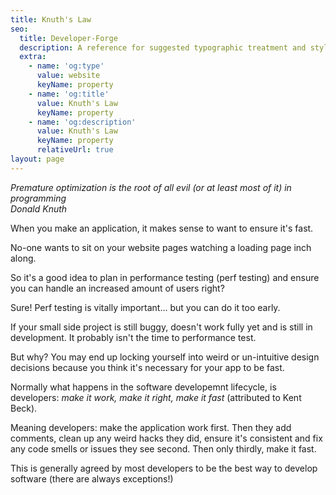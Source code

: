 ```yaml
---
title: Knuth's Law
seo:
  title: Developer-Forge
  description: A reference for suggested typographic treatment and styles for your content
  extra:
    - name: 'og:type'
      value: website
      keyName: property
    - name: 'og:title'
      value: Knuth's Law
      keyName: property
    - name: 'og:description'
      value: Knuth's Law
      keyName: property
      relativeUrl: true
layout: page
---
```


*Premature optimization is the root of all evil (or at least most of it) in programming*  
*Donald Knuth*

When you make an application, it makes sense to want to ensure it's fast.

No-one wants to sit on your website pages watching a loading page inch along.

So it's a good idea to plan in performance testing (perf testing) and ensure you can handle an increased amount of users right?

Sure! Perf testing is vitally important... but you can do it too early.

If your small side project is still buggy, doesn't work fully yet and is still in development. It probably isn't the time to performance test.

But why? You may end up locking yourself into weird or un-intuitive design decisions because you think it's necessary for your app to be fast.

Normally what happens in the software developemnt lifecycle, is developers: *make it work, make it right, make it fast* (attributed to Kent Beck).

Meaning developers: make the application work first. Then they add comments, clean up any weird hacks they did, ensure it's consistent and fix any code smells or issues they see second. Then only thirdly, make it fast.

This is generally agreed by most developers to be the best way to develop software (there are always exceptions!)